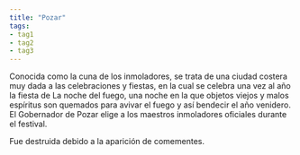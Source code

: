 ```yaml
---
title: "Pozar"
tags: 
- tag1
- tag2
- tag3
---
```

Conocida como la cuna de los inmoladores, se trata de una ciudad costera muy dada a las celebraciones y fiestas, en la cual se celebra una vez al año la fiesta de La noche del fuego, una noche en la que objetos viejos y malos espíritus son quemados para avivar el fuego y así bendecir el año venidero. El Gobernador de Pozar elige a los maestros inmoladores oficiales durante el festival.

Fue destruida debido a la aparición de comementes.

